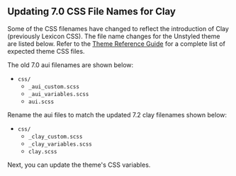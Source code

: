 ## Updating 7.0 CSS File Names for Clay

Some of the CSS filenames have changed to reflect the introduction of Clay 
(previously Lexicon CSS). The file name changes for the Unstyled theme are 
listed below. Refer to the 
[Theme Reference Guide](/docs/7-2/reference/-/knowledge_base/r/theme-reference-guide) 
for a complete list of expected theme CSS files. 

The old 7.0 aui filenames are shown below:

- `css/`
	- `_aui_custom.scss`
	- `_aui_variables.scss`
	- `aui.scss`

Rename the aui files to match the updated 7.2 clay filenames shown below:

- `css/`
	- `_clay_custom.scss`
	- `_clay_variables.scss`
	- `clay.scss`


Next, you can update the theme's CSS variables. 